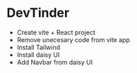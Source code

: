 # DevTinder

- Create vite + React project
- Remove unecesary code from vite app
- Install Tailwind
- Install daisy UI
- Add Navbar from daisy UI